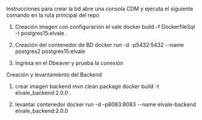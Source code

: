 Instrucciones para crear la bd
 abre una consola  CDM y ejecuta el siguiente comando en la ruta principal del repo

1. Creación imagen con configuración el vale
  docker build -f DockerfileSql -t  postgres15:elvale .

2. Creación del contenedor de BD
  docker run -d -p5432:5432  --name postgres2 postgres15:elvale

3. Ingresa en el Dbeaver y prueba la conexión



Creación y levantamiento del Backend

1. crear imagen backend
    mvn clean package
    docker build -t elvale_backend:2.0.0 .

2. levantar contenedor
   docker run -d -p8083:8083 --name elvale-backend  elvale_backend:2.0.0



 
